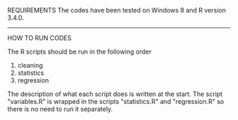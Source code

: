 REQUIREMENTS
The codes have been tested on Windows 8 and R version 3.4.0.

---

HOW TO RUN CODES

The R scripts should be run in the following order
1. cleaning
2. statistics
3. regression

The description of what each script does is written at the start. The script "variables.R" is wrapped in the scripts "statistics.R" and "regression.R" so there is no need to run it separately.